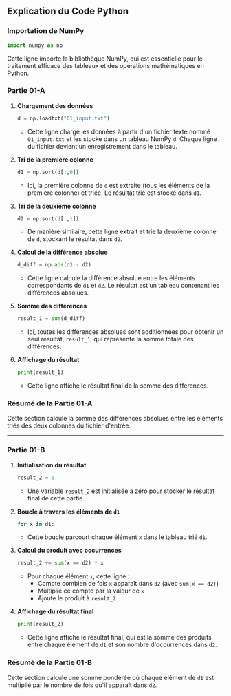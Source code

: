## Explication du Code Python

### Importation de NumPy

```python
import numpy as np
```
Cette ligne importe la bibliothèque NumPy, qui est essentielle pour le traitement efficace des tableaux et des opérations mathématiques en Python.

### Partie 01-A

1. **Chargement des données**
   ```python
   d = np.loadtxt("01_input.txt")
   ```
   - Cette ligne charge les données à partir d'un fichier texte nommé `01_input.txt` et les stocke dans un tableau NumPy `d`. Chaque ligne du fichier devient un enregistrement dans le tableau.

2. **Tri de la première colonne**
   ```python
   d1 = np.sort(d[:,0])
   ```
   - Ici, la première colonne de `d` est extraite (tous les éléments de la première colonne) et triée. Le résultat trié est stocké dans `d1`.

3. **Tri de la deuxième colonne**
   ```python
   d2 = np.sort(d[:,1])
   ```
   - De manière similaire, cette ligne extrait et trie la deuxième colonne de `d`, stockant le résultat dans `d2`.

4. **Calcul de la différence absolue**
   ```python
   d_diff = np.abs(d1 - d2)
   ```
   - Cette ligne calcule la différence absolue entre les éléments correspondants de `d1` et `d2`. Le résultat est un tableau contenant les différences absolues.

5. **Somme des différences**
   ```python
   result_1 = sum(d_diff)
   ```
   - Ici, toutes les différences absolues sont additionnées pour obtenir un seul résultat, `result_1`, qui représente la somme totale des différences.

6. **Affichage du résultat**
   ```python
   print(result_1)
   ```
   - Cette ligne affiche le résultat final de la somme des différences.

### Résumé de la Partie 01-A

Cette section calcule la somme des différences absolues entre les éléments triés des deux colonnes du fichier d'entrée.

---

### Partie 01-B

1. **Initialisation du résultat**
   ```python
   result_2 = 0
   ```
   - Une variable `result_2` est initialisée à zéro pour stocker le résultat final de cette partie.

2. **Boucle à travers les éléments de `d1`**
   ```python
   for x in d1:
   ```
   - Cette boucle parcourt chaque élément `x` dans le tableau trié `d1`.

3. **Calcul du produit avec occurrences**
   ```python
   result_2 += sum(x == d2) * x
   ```
   - Pour chaque élément `x`, cette ligne :
     - Compte combien de fois `x` apparaît dans `d2` (avec `sum(x == d2)`)
     - Multiplie ce compte par la valeur de `x`
     - Ajoute le produit à `result_2`

4. **Affichage du résultat final**
   ```python
   print(result_2)
   ```
   - Cette ligne affiche le résultat final, qui est la somme des produits entre chaque élément de `d1` et son nombre d'occurrences dans `d2`.

### Résumé de la Partie 01-B

Cette section calcule une somme pondérée où chaque élément de `d1` est multiplié par le nombre de fois qu'il apparaît dans `d2`.
